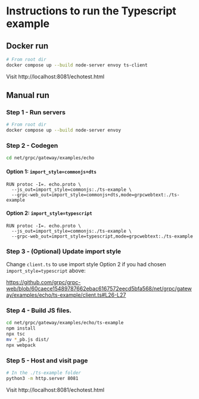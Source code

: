 # Instructions to run the Typescript example

## Docker run

```bash
# From root dir
docker compose up --build node-server envoy ts-client
```

Visit http://localhost:8081/echotest.html

## Manual run

### Step 1 - Run servers

```bash
# From root dir
docker compose up --build node-server envoy
```

### Step 2 - Codegen
```bash
cd net/grpc/gateway/examples/echo
```

#### Option 1: `import_style=commonjs+dts`

```
RUN protoc -I=. echo.proto \
  --js_out=import_style=commonjs:./ts-example \
  --grpc-web_out=import_style=commonjs+dts,mode=grpcwebtext:./ts-example
```

#### Option 2: `import_style=typescript`

```
RUN protoc -I=. echo.proto \
  --js_out=import_style=commonjs:./ts-example \
  --grpc-web_out=import_style=typescript,mode=grpcwebtext:./ts-example
```

### Step 3 - (Optional) Update import style

Change `client.ts` to use import style Option 2 if you had chosen `import_style=typescript` above:

https://github.com/grpc/grpc-web/blob/60caece15489787662ebac6167572eecd5bfa568/net/grpc/gateway/examples/echo/ts-example/client.ts#L26-L27

### Step 4 - Build JS files.

```bash
cd net/grpc/gateway/examples/echo/ts-example
npm install
npx tsc
mv *_pb.js dist/
npx webpack
```

### Step 5 - Host and visit page

```bash
# In the ./ts-example folder
python3 -m http.server 8081
```

Visit http://localhost:8081/echotest.html
